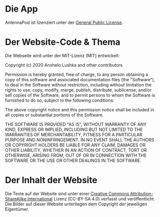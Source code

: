 # Die App

AntennaPod ist lizenziert unter der [General Public License](https://github.com/AntennaPod/AntennaPod/blob/develop/LICENSE).

# Der Website-Code & Thema

Die Webseite wird unter der MIT-Lizenz (MIT) entwickelt:

Copyright (c) 2020 Anxhelo Lushka and other contributors

Permission is hereby granted, free of charge, to any person obtaining a copy of this software and associated documentation files (the "Software"), to deal in the Software without restriction, including without limitation the rights to use, copy, modify, merge, publish, distribute, sublicense, and/or sell copies of the Software, and to permit persons to whom the Software is furnished to do so, subject to the following conditions:

The above copyright notice and this permission notice shall be included in all copies or substantial portions of the Software.

THE SOFTWARE IS PROVIDED "AS IS", WITHOUT WARRANTY OF ANY KIND, EXPRESS OR IMPLIED, INCLUDING BUT NOT LIMITED TO THE WARRANTIES OF MERCHANTABILITY, FITNESS FOR A PARTICULAR PURPOSE AND NONINFRINGEMENT. IN NO EVENT SHALL THE AUTHORS OR COPYRIGHT HOLDERS BE LIABLE FOR ANY CLAIM, DAMAGES OR OTHER LIABILITY, WHETHER IN AN ACTION OF CONTRACT, TORT OR OTHERWISE, ARISING FROM, OUT OF OR IN CONNECTION WITH THE SOFTWARE OR THE USE OR OTHER DEALINGS IN THE SOFTWARE.

# Der Inhalt der Website

Die Texte auf der Website sind unter einer [Creative Commons Attribution-ShareAlike International](http://creativecommons.org/licenses/by-sa/4.0/legalcode) Lizenz (CC-BY-SA 4.0) verfasst und veröffentlicht. Die Bilder auf dieser Website unterliegen dem Copyright der jeweiligen Eigentümer.
